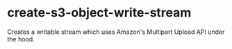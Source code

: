create-s3-object-write-stream
=============================

Creates a writable stream which uses Amazon's Multipart Upload API under the hood.
